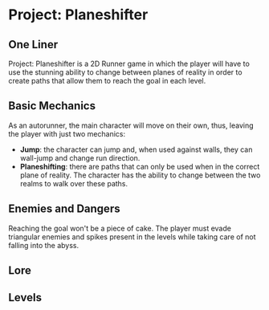 # Project: Planeshifter
## One Liner
Project: Planeshifter is a 2D Runner game in which the player will have to use the stunning ability to change between planes of reality in order to create paths that allow them to reach the goal in each level.

## Basic Mechanics
As an autorunner, the main character will move on their own, thus, leaving the player with just two mechanics:
- **Jump**: the character can jump and, when used against walls, they can wall-jump and change run direction.
- **Planeshifting**: there are paths that can only be used when in the correct plane of reality. The character has the ability to change between the two realms to walk over these paths.

## Enemies and Dangers
Reaching the goal won't be a piece of cake. The player must evade triangular enemies and spikes present in the levels while taking care of not falling into the abyss.

## Lore

## Levels
